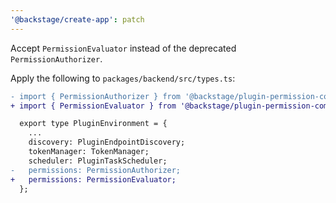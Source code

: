 ```yaml
---
'@backstage/create-app': patch
---
```


Accept `PermissionEvaluator` instead of the deprecated `PermissionAuthorizer`.

Apply the following to `packages/backend/src/types.ts`:

```diff
- import { PermissionAuthorizer } from '@backstage/plugin-permission-common';
+ import { PermissionEvaluator } from '@backstage/plugin-permission-common';

  export type PluginEnvironment = {
    ...
    discovery: PluginEndpointDiscovery;
    tokenManager: TokenManager;
    scheduler: PluginTaskScheduler;
-   permissions: PermissionAuthorizer;
+   permissions: PermissionEvaluator;
  };
```
